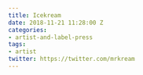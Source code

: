 ```yaml
---
title: Icekream
date: 2018-11-21 11:28:00 Z
categories:
- artist-and-label-press
tags:
- artist
twitter: https://twitter.com/mrkream
---
```


